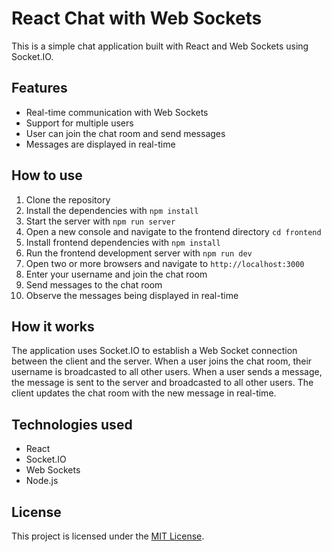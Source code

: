 # React Chat with Web Sockets

This is a simple chat application built with React and Web Sockets using Socket.IO.

## Features

- Real-time communication with Web Sockets
- Support for multiple users
- User can join the chat room and send messages
- Messages are displayed in real-time

## How to use

1. Clone the repository
2. Install the dependencies with `npm install`
3. Start the server with `npm run server`
4. Open a new console and navigate to the frontend directory `cd frontend`
5. Install frontend dependencies with `npm install`
6. Run the frontend development server with `npm run dev`
7. Open two or more browsers and navigate to `http://localhost:3000`
8. Enter your username and join the chat room
9. Send messages to the chat room
10. Observe the messages being displayed in real-time

## How it works

The application uses Socket.IO to establish a Web Socket connection between the client and the server. When a user joins the chat room, their username is broadcasted to all other users. When a user sends a message, the message is sent to the server and broadcasted to all other users. The client updates the chat room with the new message in real-time.

## Technologies used

- React
- Socket.IO
- Web Sockets
- Node.js

## License

This project is licensed under the [MIT License](https://opensource.org/licenses/MIT).

